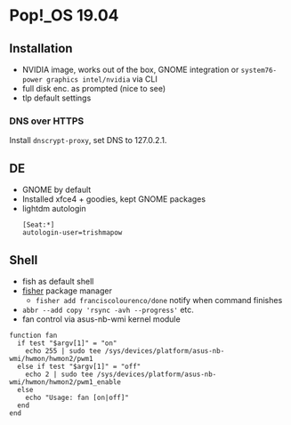 # Pop!_OS 19.04

## Installation
- NVIDIA image, works out of the box, GNOME integration or `system76-power graphics intel/nvidia` via CLI
- full disk enc. as prompted (nice to see)
- tlp default settings

### DNS over HTTPS
Install `dnscrypt-proxy`, set DNS to 127.0.2.1.

## DE
- GNOME by default
- Installed xfce4 + goodies, kept GNOME packages
- lightdm autologin
  ```
  [Seat:*]
  autologin-user=trishmapow
  ```

## Shell
- fish as default shell
- [fisher](https://github.com/jorgebucaran/fisher) package manager
  - `fisher add franciscolourenco/done` notify when command finishes
- `abbr --add copy 'rsync -avh --progress'` etc.
- fan control via asus-nb-wmi kernel module
```fish
function fan
  if test "$argv[1]" = "on"
    echo 255 | sudo tee /sys/devices/platform/asus-nb-wmi/hwmon/hwmon2/pwm1
  else if test "$argv[1]" = "off"
    echo 2 | sudo tee /sys/devices/platform/asus-nb-wmi/hwmon/hwmon2/pwm1_enable
  else
    echo "Usage: fan [on|off]"
  end
end
